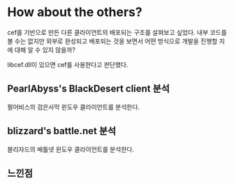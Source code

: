 # How about the others?
cef를 기반으로 만든 다른 클라이언트의 배포되는 구조를 살펴보고 싶었다.
내부 코드를 볼 수는 없지만 외부로 완성되고 배포되는 것을 보면서 
어떤 방식으로 개발을 진행할 지에 대해 알 수 있지 않을까?

libcef.dll이 있으면 cef를 사용한다고 판단했다.

## PearlAbyss's BlackDesert client 분석
펄어비스의 검은사막 윈도우 클라이언트를 분석한다.

## blizzard's battle.net 분석
블리자드의 배틀넷 윈도우 클라이언트를 분석한다.

## 느낀점
